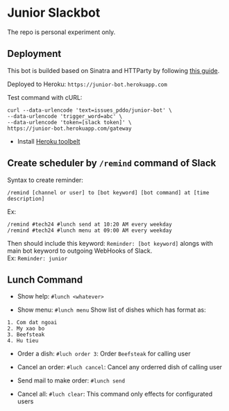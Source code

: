 # Junior Slackbot

The repo is personal experiment only.

## Deployment

This bot is builded based on Sinatra and HTTParty by following [this guide](http://www.sitepoint.com/building-a-slackbot-with-ruby-and-sinatra/).

Deployed to Heroku: `https://junior-bot.herokuapp.com`

Test command with cURL:

```
curl --data-urlencode 'text=issues_pddo/junior-bot' \
--data-urlencode 'trigger_word=abc' \
--data-urlencode 'token=[slack token]' \
https://junior-bot.herokuapp.com/gateway
```

- Install [Heroku toolbelt](https://toolbelt.heroku.com/)


## Create scheduler by `/remind` command of Slack

Syntax to create reminder: 

    /remind [channel or user] to [bot keyword] [bot command] at [time description]

Ex: 

    /remind #tech24 #lunch send at 10:20 AM every weekday
    /remind #tech24 #lunch menu at 09:00 AM every weekday

Then should include this keyword: `Reminder: [bot keyword]` alongs with main bot keyword to outgoing WebHooks of Slack.  
Ex: `Reminder: junior`

## Lunch Command

- Show help: `#lunch <whatever>`

- Show menu: `#lunch menu`
  Show list of dishes which has format as:

```
1. Com dat ngoai
2. My xao bo
3. Beefsteak
4. Hu tieu
```

- Order a dish: `#luch order 3`:
  Order `Beefsteak` for calling user

- Cancel an order: `#luch cancel`:
  Cancel any orderred dish of calling user

- Send mail to make order: `#lunch send`

- Cancel all: `#luch clear`: 
  This command only effects for configurated users
